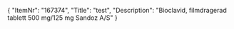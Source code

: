 {
  "ItemNr": "167374",
  "Title": "test",
  "Description": "Bioclavid, filmdragerad tablett 500 mg/125 mg Sandoz A/S"
}